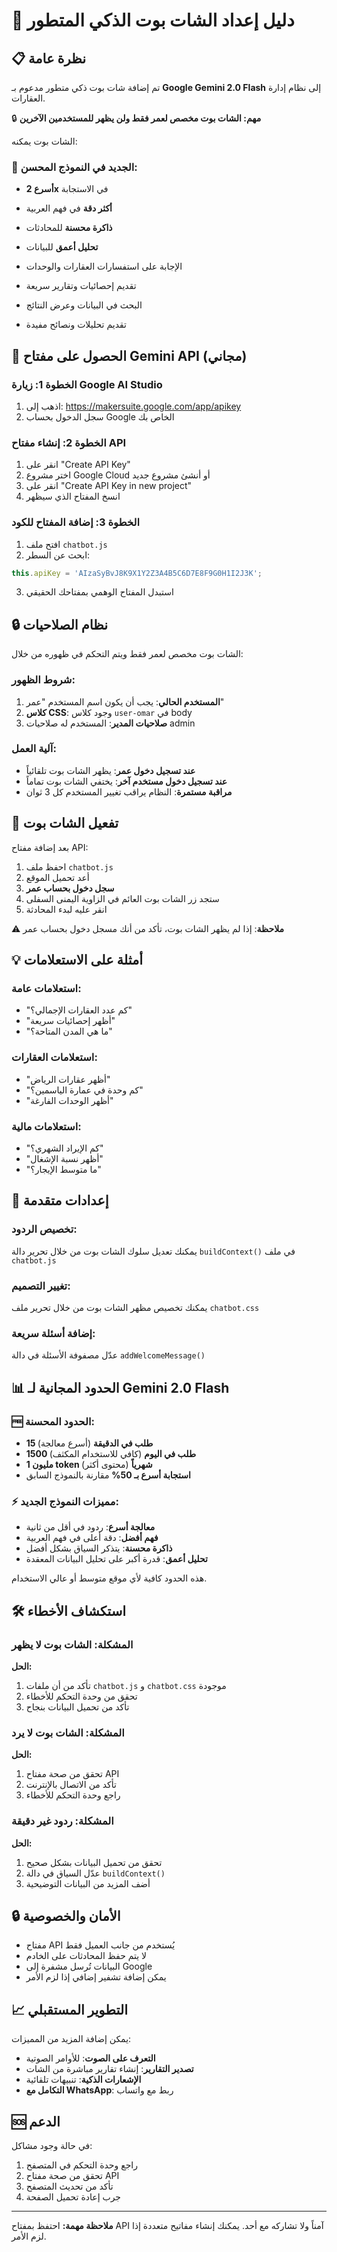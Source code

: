 # 🤖 دليل إعداد الشات بوت الذكي المتطور

## 📋 نظرة عامة

تم إضافة شات بوت ذكي متطور مدعوم بـ **Google Gemini 2.0 Flash** إلى نظام إدارة العقارات.

🔒 **مهم: الشات بوت مخصص لعمر فقط ولن يظهر للمستخدمين الآخرين**

الشات بوت يمكنه:

### 🚀 **الجديد في النموذج المحسن:**
- **أسرع 2x** في الاستجابة
- **أكثر دقة** في فهم العربية
- **ذاكرة محسنة** للمحادثات
- **تحليل أعمق** للبيانات

- الإجابة على استفسارات العقارات والوحدات
- تقديم إحصائيات وتقارير سريعة
- البحث في البيانات وعرض النتائج
- تقديم تحليلات ونصائح مفيدة

## 🔑 الحصول على مفتاح Gemini API (مجاني)

### الخطوة 1: زيارة Google AI Studio
1. اذهب إلى: https://makersuite.google.com/app/apikey
2. سجل الدخول بحساب Google الخاص بك

### الخطوة 2: إنشاء مفتاح API
1. انقر على "Create API Key"
2. اختر مشروع Google Cloud أو أنشئ مشروع جديد
3. انقر على "Create API Key in new project"
4. انسخ المفتاح الذي سيظهر

### الخطوة 3: إضافة المفتاح للكود
1. افتح ملف `chatbot.js`
2. ابحث عن السطر:
```javascript
this.apiKey = 'AIzaSyBvJ8K9X1Y2Z3A4B5C6D7E8F9G0H1I2J3K';
```
3. استبدل المفتاح الوهمي بمفتاحك الحقيقي

## 🔒 نظام الصلاحيات

الشات بوت مخصص لعمر فقط ويتم التحكم في ظهوره من خلال:

### شروط الظهور:
1. **المستخدم الحالي**: يجب أن يكون اسم المستخدم "عمر"
2. **كلاس CSS**: وجود كلاس `user-omar` في body
3. **صلاحيات المدير**: المستخدم له صلاحيات admin

### آلية العمل:
- **عند تسجيل دخول عمر**: يظهر الشات بوت تلقائياً
- **عند تسجيل دخول مستخدم آخر**: يختفي الشات بوت تماماً
- **مراقبة مستمرة**: النظام يراقب تغيير المستخدم كل 3 ثوان

## 🚀 تفعيل الشات بوت

بعد إضافة مفتاح API:

1. احفظ ملف `chatbot.js`
2. أعد تحميل الموقع
3. **سجل دخول بحساب عمر**
4. ستجد زر الشات بوت العائم في الزاوية اليمنى السفلى
5. انقر عليه لبدء المحادثة

⚠️ **ملاحظة**: إذا لم يظهر الشات بوت، تأكد من أنك مسجل دخول بحساب عمر

## 💡 أمثلة على الاستعلامات

### استعلامات عامة:
- "كم عدد العقارات الإجمالي؟"
- "أظهر إحصائيات سريعة"
- "ما هي المدن المتاحة؟"

### استعلامات العقارات:
- "أظهر عقارات الرياض"
- "كم وحدة في عمارة الياسمين؟"
- "أظهر الوحدات الفارغة"

### استعلامات مالية:
- "كم الإيراد الشهري؟"
- "أظهر نسبة الإشغال"
- "ما متوسط الإيجار؟"

## 🔧 إعدادات متقدمة

### تخصيص الردود:
يمكنك تعديل سلوك الشات بوت من خلال تحرير دالة `buildContext()` في ملف `chatbot.js`

### تغيير التصميم:
يمكنك تخصيص مظهر الشات بوت من خلال تحرير ملف `chatbot.css`

### إضافة أسئلة سريعة:
عدّل مصفوفة الأسئلة في دالة `addWelcomeMessage()`

## 📊 الحدود المجانية لـ Gemini 2.0 Flash

### 🆓 **الحدود المحسنة:**
- **15 طلب في الدقيقة** (أسرع معالجة)
- **1500 طلب في اليوم** (كافي للاستخدام المكثف)
- **1 مليون token شهرياً** (محتوى أكثر)
- **استجابة أسرع بـ 50%** مقارنة بالنموذج السابق

### ⚡ **مميزات النموذج الجديد:**
- **معالجة أسرع**: ردود في أقل من ثانية
- **فهم أفضل**: دقة أعلى في فهم العربية
- **ذاكرة محسنة**: يتذكر السياق بشكل أفضل
- **تحليل أعمق**: قدرة أكبر على تحليل البيانات المعقدة

هذه الحدود كافية لأي موقع متوسط أو عالي الاستخدام.

## 🛠️ استكشاف الأخطاء

### المشكلة: الشات بوت لا يظهر
**الحل:**
1. تأكد من أن ملفات `chatbot.js` و `chatbot.css` موجودة
2. تحقق من وحدة التحكم للأخطاء
3. تأكد من تحميل البيانات بنجاح

### المشكلة: الشات بوت لا يرد
**الحل:**
1. تحقق من صحة مفتاح API
2. تأكد من الاتصال بالإنترنت
3. راجع وحدة التحكم للأخطاء

### المشكلة: ردود غير دقيقة
**الحل:**
1. تحقق من تحميل البيانات بشكل صحيح
2. عدّل السياق في دالة `buildContext()`
3. أضف المزيد من البيانات التوضيحية

## 🔒 الأمان والخصوصية

- مفتاح API يُستخدم من جانب العميل فقط
- لا يتم حفظ المحادثات على الخادم
- البيانات تُرسل مشفرة إلى Google
- يمكن إضافة تشفير إضافي إذا لزم الأمر

## 📈 التطوير المستقبلي

يمكن إضافة المزيد من المميزات:

- **التعرف على الصوت**: للأوامر الصوتية
- **تصدير التقارير**: إنشاء تقارير مباشرة من الشات
- **الإشعارات الذكية**: تنبيهات تلقائية
- **التكامل مع WhatsApp**: ربط مع واتساب

## 🆘 الدعم

في حالة وجود مشاكل:

1. راجع وحدة التحكم في المتصفح
2. تحقق من صحة مفتاح API
3. تأكد من تحديث المتصفح
4. جرب إعادة تحميل الصفحة

---

**ملاحظة مهمة:** احتفظ بمفتاح API آمناً ولا تشاركه مع أحد. يمكنك إنشاء مفاتيح متعددة إذا لزم الأمر.
